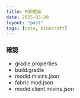 ```yaml
---
title: MOD更新
date: 2025-03-20
layout: "post"
tags: [note, minecraft]
---
```


### 確認

- gradle.properties
- build.gradle
- modid.mixins.json
- fabric.mod.json
- modid.client.mixins.json

